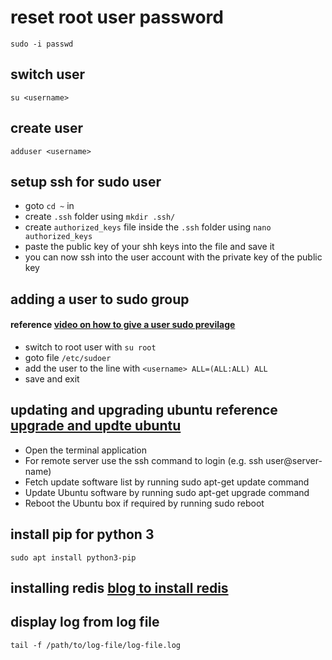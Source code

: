# reset root user password
    sudo -i passwd

## switch user
    su <username>

## create user
    adduser <username>

## setup ssh for sudo user
- goto `cd ~` in <username>
- create `.ssh` folder using `mkdir .ssh/`
- create `authorized_keys` file inside the `.ssh` folder using `nano authorized_keys` 
- paste the public key of your shh keys into the file and save it
- you can now ssh into the user account with the private key of the public key


## adding a user to sudo group
#### reference [video on how to give a user sudo previlage](https://www.youtube.com/watch?v=WBgkuGQkwzk)
- switch to root user with `su root`
- goto file `/etc/sudoer`
- add the user to the line with `<username> ALL=(ALL:ALL) ALL`
- save and exit

## updating and upgrading ubuntu reference [upgrade and updte ubuntu](https://www.cyberciti.biz/faq/upgrade-update-ubuntu-using-terminal/)
- Open the terminal application
- For remote server use the ssh command to login (e.g. ssh user@server-name)
- Fetch update software list by running sudo apt-get update command
- Update Ubuntu software by running sudo apt-get upgrade command
- Reboot the Ubuntu box if required by running sudo reboot

## install pip for python 3
    sudo apt install python3-pip

## installing redis [blog to install redis](https://www.digitalocean.com/community/tutorials/how-to-install-and-secure-redis-on-ubuntu-18-04)


## display log from log file
    tail -f /path/to/log-file/log-file.log
